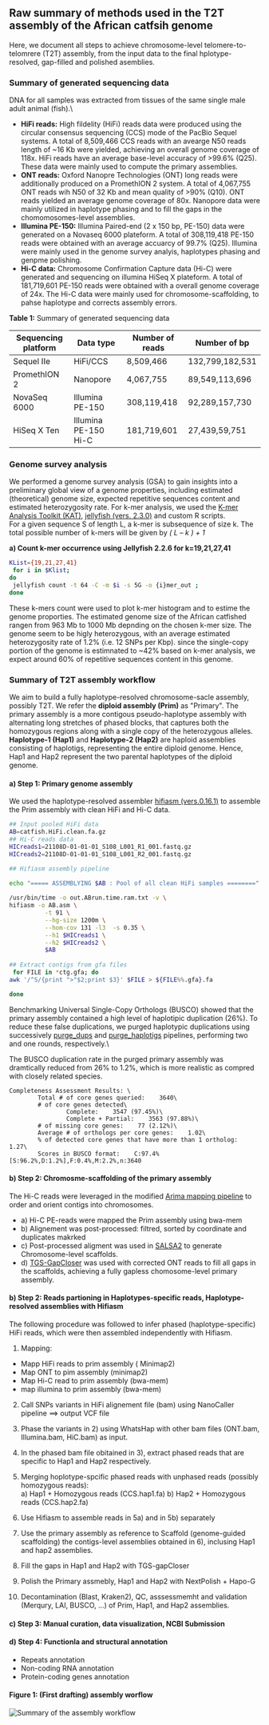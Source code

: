 ## Raw summary of methods used in the T2T assembly of the African catfsih genome 

Here, we document all steps to achieve chromosome-level telomere-to-telomrere (T2T) assembly, from the input data to the final hplotype-resolved, 
gap-filled and polished asemblies.

### Summary of generated sequencing data
DNA for all samples was extracted from tissues of the same single male adult animal (fish).\

- **HiFi reads:**
High fildelity (HiFi) reads data were produced using the circular consensus sequencing (CCS) mode of the PacBio Sequel systems. 
A total of 8,509,466 CCS reads with an avearge N50 reads length of ~16 Kb were yielded, achieving an overall genome coverage of 118x. HiFi reads have an average base-level accuracy of >99.6% (Q25). These data were mainly used to compute the primary assemblies.
- **ONT reads:** Oxford Nanopre Technologies (ONT) long reads were additionally produced on a PromethION 2 system. A total of 4,067,755
ONT reads wih N50 of 32 Kb and mean quality of >90% (Q10). ONT reads yielded an average genome coverage of 80x. Nanopore data were mainly utilized in haplotype phasing and to fill the gaps in the chomomosomes-level assemblies.
- **Illumina PE-150:** Illumina Paired-end (2 x 150 bp, PE-150) data were generated on a Novaseq 6000 plateform. A total of 308,119,418 PE-150 reads were obtained with an average accuarcy of 99.7% (Q25). Illumina were mainly used in the genome survey analyis, haplotypes phasing and genpme polishing.
- **Hi-C data:** Chromosome Confirmation Capture data (Hi-C) were generated and sequencing on illumina HiSeq X plateform. A total of 181,719,601 PE-150 reads were obtained with a overall genome coverage of 24x. The Hi-C data were mainly used for chromosome-scaffolding, to pahse haplotype and corrects assembly errors.

**Table 1:** Summary of generated sequencing data 

| **Sequencing platform** | **Data type**        | **Number of reads** | **Number of bp** |
|-------------------------|----------------------|---------------------|------------------|
| Sequel IIe              | HiFi/CCS             | 8,509,466             | 132,799,182,531     |
| PromethION 2            | Nanopore             | 4,067,755             | 89,549,113,696      |
| NovaSeq 6000            |  Illumina PE-150     | 308,119,418           | 92,289,157,730      |
| HiSeq X Ten             | Illumina PE-150 Hi-C | 181,719,601           | 27,439,59,751      |

### Genome survey analysis
We performed a genome survey analysis (GSA) to gain insights into a preliminary global view of a genome properties, including estimated (theoretical) genome size, expected repetitive sequences content and estimated heterozygosity rate. For k-mer analysis, we used the [K-mer Analysis Toolkit (KAT)](https://github.com/TGAC/KAT), [jellyfish (vers. 2.3.0)](https://github.com/gmarcais/Jellyfish) and custom R scripts.\
For a given sequence  S of length L,  a k-mer is subsequence of size k. The total possible number of k-mers will be given by *( L – k ) + 1*

**a) Count k-mer occurrence using Jellyfish 2.2.6 for k=19,21,27,41**
``` bash
KList={19,21,27,41}
 for i in $Klist;
do 
 jellyfish count -t 64 -C -m $i -s 5G -o {i}mer_out ;
done
```
These k-mers count were used to plot k-mer histogram and to estime the genome proporties. The estimated genome size of the African catfished rangen from 963 Mb to 1000 Mb depnding on the chosen k-mer size. The genome seem to be higly heterozygous, with an average estimated heterozygosity rate of 1.2% (i.e. 12 SNPs per Kbp). since the single-copy portion of the genome is estimnated to ~42% based on k-mer analysis, we expect around 60% of repetitive sequences content in this genome.

### Summary of T2T assembly workflow
We aim to build a fully haplotype-resolved chromosome-sacle assembly, possibly T2T. We refer the **diploid assembly (Prim)** as "Primary". The primary assembly is a more contigous pseudo-haplotype assembly with alternating long stretches of phased blocks, that captures both the homozygous regions along with a single copy of the heterozygous alleles. **Haplotype-1 (Hap1)** and **Haplotype-2 (Hap2)** are haploid assemblies consisting of haplotigs, representing the entire diploid genome. Hence,  Hap1 and Hap2 represent the two parental haplotypes of the diploid genome.

#### a) Step 1: Primary genome assembly
We used the haplotype-resolved assembler [hifiasm (vers.0.16.1)](https://github.com/chhylp123/hifiasm) to assemble the Prim assembly with clean HiFi and Hi-C data. 
```bash
## Input pooled HiFi data
AB=catfish.HiFi.clean.fa.gz
## Hi-C reads data
HICreads1=21108D-01-01-01_S108_L001_R1_001.fastq.gz
HICreads2=21108D-01-01-01_S108_L001_R2_001.fastq.gz

## Hifiasm assembly pipeline
		  
echo "===== ASSEMBLYING $AB : Pool of all clean HiFi samples ========"

/usr/bin/time -o out.ABrun.time.ram.txt -v \
hifiasm -o AB.asm \
          -t 91 \
		  --hg-size 1200m \
		  --hom-cov 131 -l3  -s 0.35 \
		  --h1 $HICreads1 \
		  --h2 $HICreads2 \
		  $AB
      
## Extract contigs from gfa files
 for FILE in *ctg.gfa; do
awk '/^S/{print ">"$2;print $3}' $FILE > ${FILE%%.gfa}.fa	  

done

```
Benchmarking Universal Single-Copy Orthologs (BUSCO) showed that the primary assembly contained a high level of haplotipic duplication (26%). 
To reduce these false duplications, we purged haplotypic duplications using successively [purge_dups](https://github.com/dfguan/purge_dups) and [purge_haplotigs](https://bitbucket.org/mroachawri/purge_haplotigs/src/master/) pipelines, performing two and one rounds, respectively.\

The BUSCO duplication rate in the purged primary assembly was dramtically reduced from 26% to 1.2%, which is more realistic as compred with closely related species.

```
Completeness Assessment Results: \
        Total # of core genes queried:    3640\
        # of core genes detected\
                Complete:    3547 (97.45%)\
                Complete + Partial:    3563 (97.88%)\
        # of missing core genes:    77 (2.12%)\
        Average # of orthologs per core genes:    1.02\
        % of detected core genes that have more than 1 ortholog:    1.27\
        Scores in BUSCO format:    C:97.4%[S:96.2%,D:1.2%],F:0.4%,M:2.2%,n:3640

  ```
 
  #### b) Step 2: Chromosme-scaffolding of the primary assembly
The Hi-C reads were leveraged in the  modified [Arima mapping pipeline](https://github.com/ArimaGenomics/mapping_pipeline) to order and orient contigs into chromosomes.
- a) Hi-C PE-reads were mapped the Prim assembly using bwa-mem
- b) Alignement was post-processed: filtred, sorted by coordinate and duplicates makrked
- c) Post-processed aligment was used in [SALSA2](https://github.com/marbl/SALSA) to generate Chromosome-level scaffolds. 
- d) [TGS-GapCloser](https://github.com/BGI-Qingdao/TGS-GapCloser) was used with corrected ONT reads to fill all gaps in the scaffolds, achieving a fully gapless chomosome-level primary assembly.
 
 
#### b) Step 2: Reads partioning in Haplotypes-specific reads, Haplotype-resolved assemblies with Hifiasm
The following procedure was followed to infer phased (haplotype-specific) HiFi reads, which were then assembled independently with Hifiasm.

1. Mapping:
 - Mapp HiFi reads to prim assembly ( Minimap2)
 - Map ONT to pim assembly (minimap2)
 - Map Hi-C read to prim assembly (bwa-mem)
 - map illumina to prim assembly (bwa-mem)

2. Call SNPs variants in HiFi alignement file (bam) using NanoCaller pipeline ==> output VCF file

3. Phase the variants in 2) using WhatsHap with other bam files (ONT.bam, Illumina.bam, HiC.bam) as input.

4. In the phased bam file obitained in 3),  extract phased reads that are specific to Hap1 and Hap2 respectively.

5. Merging hoplotype-spcific phased reads with unphased reads (possibly homozygous reads):\
 a) Hap1 + Homozygous reads (CCS.hap1.fa)
 b) Hap2 + Homozygous reads (CCS.hap2.fa)

6. Use Hifiasm to assemble reads in 5a) and in 5b) separately 

7. Use the primary assembly as reference to Scaffold
 (genome-guided scaffolding) the contigs-level assemblies obtained in 6), inclusing Hap1 and hap2 assemblies.
 
8. Fill the gaps in Hap1 and Hap2 with TGS-gapCloser
9. Polish the Primary assmebly, Hap1  and Hap2 with NextPolish + Hapo-G
10. Decontamination (Blast, Kraken2), QC, asssessmemht and validation (Merqury, LAI, BUSCO, ...) of Prim, Hap1, and Hap2 assemblies.

#### c) Step 3: Manual curation, data visualization, NCBI Submission


#### d) Step 4: Functionla and structural annotation
  - Repeats annotation
  - Non-coding RNA annotation
  - Protein-coding genes annotation
  
 
 #### Figure 1: (First drafting) assembly worflow
![Summary of the assembly workflow](pipelines/Figure_assembly_pipeline_31_march_2002.svg)

